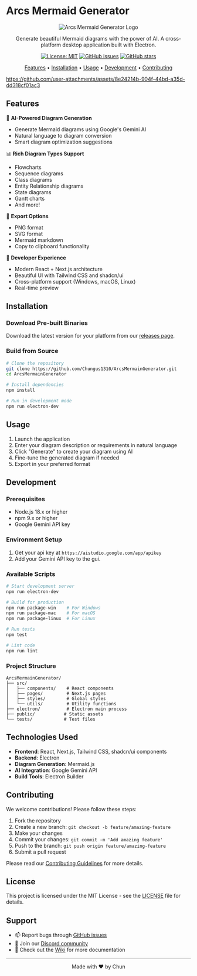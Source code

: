 # Arcs Mermaid Generator

<div align="center">

![Arcs Mermaid Generator Logo](icon.ico)

Generate beautiful Mermaid diagrams with the power of AI. A cross-platform desktop application built with Electron.

[![License: MIT](https://img.shields.io/badge/License-MIT-yellow.svg)](https://opensource.org/licenses/MIT)
[![GitHub issues](https://img.shields.io/github/issues/Chungus1310/ArcsMermainGenerator)](https://github.com/Chungus1310/ArcsMermainGenerator/issues)
[![GitHub stars](https://img.shields.io/github/stars/Chungus1310/ArcsMermainGenerator)](https://github.com/Chungus1310/ArcsMermainGenerator/stargazers)

[Features](#features) • [Installation](#installation) • [Usage](#usage) • [Development](#development) • [Contributing](#contributing)

</div>

https://github.com/user-attachments/assets/8e24214b-904f-44bd-a35d-dd318cf01ac3

## Features

🎨 **AI-Powered Diagram Generation**
- Generate Mermaid diagrams using Google's Gemini AI
- Natural language to diagram conversion
- Smart diagram optimization suggestions

📊 **Rich Diagram Types Support**
- Flowcharts
- Sequence diagrams
- Class diagrams
- Entity Relationship diagrams
- State diagrams
- Gantt charts
- And more!

💾 **Export Options**
- PNG format
- SVG format
- Mermaid markdown
- Copy to clipboard functionality

🎯 **Developer Experience**
- Modern React + Next.js architecture
- Beautiful UI with Tailwind CSS and shadcn/ui
- Cross-platform support (Windows, macOS, Linux)
- Real-time preview

## Installation

### Download Pre-built Binaries

Download the latest version for your platform from our [releases page](https://github.com/Chungus1310/ArcsMermainGenerator/releases).

### Build from Source

```bash
# Clone the repository
git clone https://github.com/Chungus1310/ArcsMermainGenerator.git
cd ArcsMermainGenerator

# Install dependencies
npm install

# Run in development mode
npm run electron-dev
```

## Usage

1. Launch the application
2. Enter your diagram description or requirements in natural language
3. Click "Generate" to create your diagram using AI
4. Fine-tune the generated diagram if needed
5. Export in your preferred format

## Development

### Prerequisites

- Node.js 18.x or higher
- npm 9.x or higher
- Google Gemini API key

### Environment Setup

1. Get your api key at `https://aistudio.google.com/app/apikey`
2. Add your Gemini API key to the gui.


### Available Scripts

```bash
# Start development server
npm run electron-dev

# Build for production
npm run package-win    # For Windows
npm run package-mac    # For macOS
npm run package-linux  # For Linux

# Run tests
npm test

# Lint code
npm run lint
```

### Project Structure

```
ArcsMermainGenerator/
├── src/
│   ├── components/    # React components
│   ├── pages/         # Next.js pages
│   ├── styles/        # Global styles
│   └── utils/         # Utility functions
├── electron/          # Electron main process
├── public/           # Static assets
└── tests/            # Test files
```

## Technologies Used

- **Frontend**: React, Next.js, Tailwind CSS, shadcn/ui components
- **Backend**: Electron
- **Diagram Generation**: Mermaid.js
- **AI Integration**: Google Gemini API
- **Build Tools**: Electron Builder

## Contributing

We welcome contributions! Please follow these steps:

1. Fork the repository
2. Create a new branch: `git checkout -b feature/amazing-feature`
3. Make your changes
4. Commit your changes: `git commit -m 'Add amazing feature'`
5. Push to the branch: `git push origin feature/amazing-feature`
6. Submit a pull request

Please read our [Contributing Guidelines](CONTRIBUTING.md) for more details.

## License

This project is licensed under the MIT License - see the [LICENSE](LICENSE) file for details.

## Support

- 📫 Report bugs through [GitHub issues](https://github.com/Chungus1310/ArcsMermainGenerator/issues)
- 💬 Join our [Discord community](https://discord.gg/arcsmermaid)
- 📖 Check out the [Wiki](https://github.com/Chungus1310/ArcsMermainGenerator/wiki) for more documentation

---

<div align="center">
Made with ❤️ by Chun
</div>
